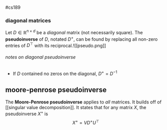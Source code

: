 #cs189 
### diagonal matrices
Let $D \in \mathbb{R}^{n \times d}$ be a *diagonal* matrix (not necessarily square). The **pseudoinverse** of $D$, notated $D^+$, can be found by replacing all non-zero entries of $D^\top$  with its reciprocal.![[pseudo.png]]
###### notes on diagonal pseudoinverse
- If $D$ contained no zeros on the diagonal, $D^+ = D^{-1}$

## moore-penrose pseudoinverse
The **Moore-Penrose pseudoinverse** applies to *all* matrices. It builds off of [[singular value decomposition]]. It states that for any matrix $X$, the pseudoinverse $X^+$ is
$$X^+ = VD^{+}U^\top$$


